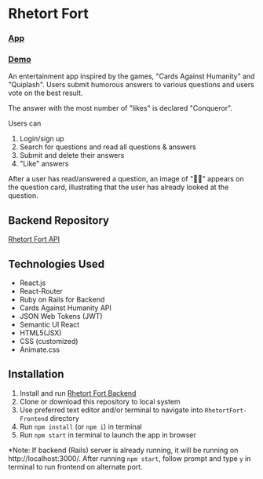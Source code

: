 # Rhetort Fort

### [App](http://rhetortfort.surge.sh)
### [Demo](https://youtu.be/vGQjqqLc19Y)

An entertainment app inspired by the games, "Cards Against Humanity" and "Quiplash". Users submit humorous answers to various questions and users vote on the best result.

The answer with the most number of "likes" is declared "Conqueror".

Users can 
1) Login/sign up 
2) Search for questions and read all questions & answers 
3) Submit and delete their answers
4) "Like" answers 

After a user has read/answered a question, an image of "👀🏴" appears on the question card, illustrating that the user has already looked at the question. 

## Backend Repository
[Rhetort Fort API](https://github.com/Bellex0/RhetortFort-API)

## Technologies Used

* React.js
* React-Router
* Ruby on Rails for Backend
* Cards Against Humanity API
* JSON Web Tokens (JWT)
* Semantic UI React
* HTML5(JSX)
* CSS (customized)
* Animate.css

## Installation
1) Install and run [Rhetort Fort Backend](https://github.com/Bellex0/RhetortFort-API)
2) Clone or download this repository to local system
3) Use preferred text editor and/or terminal to navigate into `RhetortFort-Frontend` directory
4) Run `npm install` (or `npm i`) in terminal
5) Run `npm start` in terminal to launch the app in browser

*Note: If backend (Rails) server is already running, it will be running on http://localhost:3000/. After running `npm start`, follow prompt and type `y` in terminal to run frontend on alternate port.
